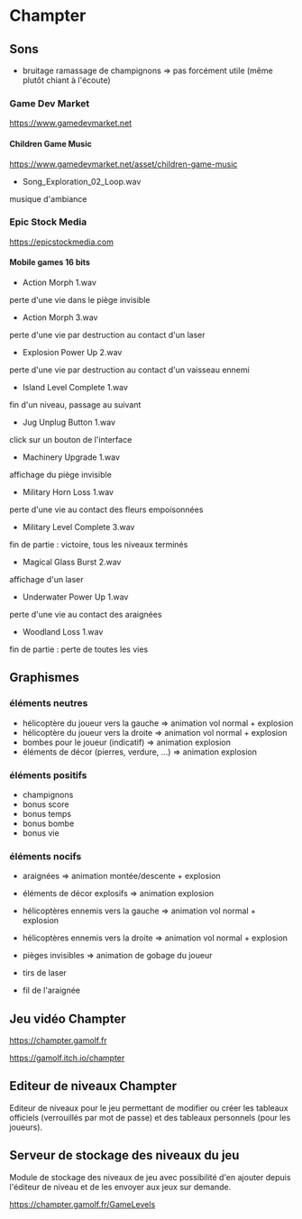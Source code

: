 # Champter

## Sons

* bruitage ramassage de champignons => pas forcément utile (même plutôt chiant à l'écoute)

### Game Dev Market

https://www.gamedevmarket.net

#### Children Game Music

https://www.gamedevmarket.net/asset/children-game-music

* Song_Exploration_02_Loop.wav

musique d'ambiance

### Epic Stock Media 
https://epicstockmedia.com

#### Mobile games 16 bits

* Action Morph 1.wav

perte d'une vie dans le piège invisible

* Action Morph 3.wav

perte d'une vie par destruction au contact d'un laser

* Explosion Power Up 2.wav

perte d'une vie par destruction au contact d'un vaisseau ennemi

* Island Level Complete 1.wav

fin d'un niveau, passage au suivant

* Jug Unplug Button 1.wav

click sur un bouton de l'interface

* Machinery Upgrade 1.wav

affichage du piège invisible

* Military Horn Loss 1.wav

perte d'une vie au contact des fleurs empoisonnées

* Military Level Complete 3.wav

fin de partie : victoire, tous les niveaux terminés

* Magical Glass Burst 2.wav

affichage d'un laser

* Underwater Power Up 1.wav

perte d'une vie au contact des araignées

* Woodland Loss 1.wav

fin de partie : perte de toutes les vies

## Graphismes

### éléments neutres

* hélicoptère du joueur vers la gauche => animation vol normal + explosion
* hélicoptère du joueur vers la droite => animation vol normal + explosion
* bombes pour le joueur (indicatif) => animation explosion
* éléments de décor (pierres, verdure, ...) => animation explosion

### éléments positifs

* champignons
* bonus score
* bonus temps
* bonus bombe
* bonus vie

### éléments nocifs

* araignées => animation montée/descente + explosion
* éléments de décor explosifs => animation explosion
* hélicoptères ennemis vers la gauche => animation vol normal + explosion
* hélicoptères ennemis vers la droite => animation vol normal + explosion

* pièges invisibles => animation de gobage du joueur

* tirs de laser
* fil de l'araignée

## Jeu vidéo Champter

https://champter.gamolf.fr

https://gamolf.itch.io/champter

## Editeur de niveaux Champter

Editeur de niveaux pour le jeu permettant de modifier ou créer les tableaux officiels (verrouillés par mot de passe) et des tableaux personnels (pour les joueurs).

## Serveur de stockage des niveaux du jeu

Module de stockage des niveaux de jeu avec possibilité d'en ajouter depuis l'éditeur de niveau et de les envoyer aux jeux sur demande.

https://champter.gamolf.fr/GameLevels
